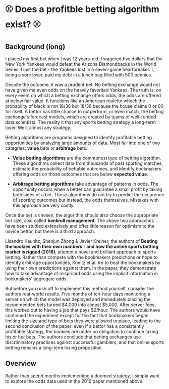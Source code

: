 # ⚾ Does a profitble betting algorithm exist? ⚾

## Background (long)

I placed my first bet when I was 12 years-old. I wagered five dollars that the New York Yankees would defeat the Arizona Diamondbacks in the World Series. I lost the bet - the Yankees lost in a seven-game heartbreaker. I, being a sore loser, paid my debt in a lunch bag filled with 500 pennies.

Despite the outcome, it was a prudent bet. No betting exchange would not have given me even odds on the heavily favorited Yankees. The truth is, on every event on which a betting exchange offers odds, the odds are offered at below fair value. It functions like an American roulette wheel: the probability of black is not 18/36 but 18/38 because the house claims 0 or 00 for itself. A bettor has little chance to outperform, or even match, the betting exchange's forecast models, which are created by teams of well-funded data scientists. The reality it that any sports betting strategy a long-term loser. Well, almost any strategy.

Betting algorithms are programs designed to identify profitable betting opportunities by analyzing large amounts of data. Most fall into one of two categries: **value** bets or **arbitrage** bets.

* **Value betting algorithms** are the commonest type of betting algorithm. These algorithms collect data from thousands of past sporting matches, estimate the probability of bettable outcomes, and identify bookmakers offering odds on those outcomes that are below **expected value**.

* **Arbitrage betting algorithms** take advantage of patterns in odds. The opportunity occurs when a better can guarantee a small profit by taking both sides of a bet. These algorithms do not try to predict the occurence of sporting outcomes but instead, the odds themselves. Mistakes with this approach are very costly.

Once the bet is chosen, the algorithm should also choose the appropriate bet size, also called **bankroll management**. The above two approaches have been studied extensively and offer little reason for optimism to the novice bettor, but there is a third approach.

Lisandro Kaunitz, Shenjun Zhong & Javier Kreiner, the authors of **Beating the bookies with their own numbers - and how the online sports betting market is rigged (2016)**, attempt a novel and brilliant approach to sports betting. Rather than compete with the bookmakers predictions or hope to identify arbitrage opportunities, Kunitz et al. try to beat the bookmakers by using their own predictions against them. In the paper, they demonstrate how to take advantage of mispriced odds using the implicit information in bookmakers' aggregate odds.

But before you rush off to implement this method yourself, consider the authors real-world results. Five months of ten-hour days monitoring a server on which the model was deployed and immediately placing the recommended bets turned $4,000 into almost $5,000. After server fees, this worked out to having a job that pays $2/hour. The authors would have continued the experiment except for the fact that bookmakers began limiting the size and type of bets they were allowed to place, leading to the second conclusion of the paper: even if a bettor has a consistently profitable strategy, the bookies are under no obligation to continue taking his or her bets. The authors conclude that betting exchanges use discriminatory practices against successful gamblers, and that online sports betting remains a long-term losing proposition.

## Overview

Rather than spend months implementing a doomed strategy, I simply want to explore the odds data used in the 2016 paper mentioned above.




